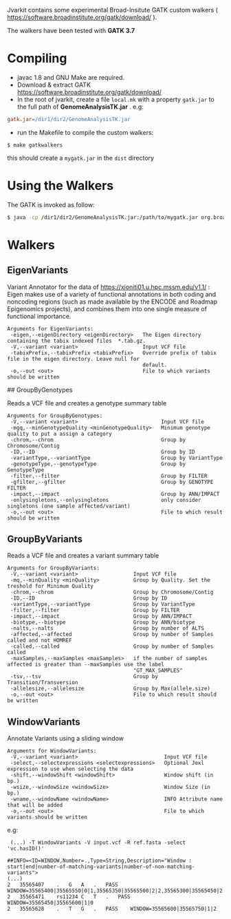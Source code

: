 Jvarkit contains some experimental Broad-Insitute GATK custom walkers ( https://software.broadinstitute.org/gatk/download/ ).

The walkers have been tested with **GATK 3.7**

# Compiling

* javac 1.8 and GNU Make are required.
* Download & extract GATK https://software.broadinstitute.org/gatk/download/
* In the root of jvarkit, create a file `local.mk` with a property `gatk.jar` to the full path of **GenomeAnalysisTK.jar** . e.g: 

```makefile
gatk.jar=/dir1/dir2/GenomeAnalysisTK.jar
```

* run the Makefile to compile the custom walkers:

```
$ make gatkwalkers
```

this should create a `mygatk.jar` in the `dist` directory

# Using the Walkers

The GATK is invoked as follow:

```bash
$ java -cp /dir1/dir2/GenomeAnalysisTK.jar:/path/to/mygatk.jar org.broadinstitute.gatk.engine.CommandLineGATK -T ...
```

# Walkers

## EigenVariants

Variant Annotator for the data of https://xioniti01.u.hpc.mssm.edu/v1.1/ : Eigen makes use of a variety of functional annotations in both coding and noncoding regions (such as made available by the ENCODE and Roadmap Epigenomics projects), and combines them into one single measure of functional importance.           

```
Arguments for EigenVariants:
 -eigen,--eigenDirectory <eigenDirectory>   The Eigen directory containing the tabix indexed files  *.tab.gz.
 -V,--variant <variant>                     Input VCF file
 -tabixPrefix,--tabixPrefix <tabixPrefix>   Override prefix of tabix file in the eigen directory. Leave null for 
                                            default.
 -o,--out <out>                             File to which variants should be written
```


## GroupByGenotypes              

Reads a VCF file and creates a genotype summary table

```
Arguments for GroupByGenotypes:
 -V,--variant <variant>                           Input VCF file
 -mgq,--minGenotypeQuality <minGenotypeQuality>   Minimum genotype quality to put a assign a category
 -chrom,--chrom                                   Group by Chromosome/Contig
 -ID,--ID                                         Group by ID
 -variantType,--variantType                       Group by VariantType
 -genotypeType,--genotypeType                     Group by GenotypeType
 -filter,--filter                                 Group by FILTER
 -gfilter,--gfilter                               Group by GENOTYPE FILTER
 -impact,--impact                                 Group by ANN/IMPACT
 -onlysingletons,--onlysingletons                 only consider singletons (one sample affected/variant)
 -o,--out <out>                                   File to which result should be written
```

## GroupByVariants               

Reads a VCF file and creates a variant summary table


```
Arguments for GroupByVariants:
 -V,--variant <variant>                  Input VCF file
 -mq,--minQuality <minQuality>           Group by Quality. Set the treshold for Minimum Quality
 -chrom,--chrom                          Group by Chromosome/Contig
 -ID,--ID                                Group by ID
 -variantType,--variantType              Group by VariantType
 -filter,--filter                        Group by FILTER
 -impact,--impact                        Group by ANN/IMPACT
 -biotype,--biotype                      Group by ANN/biotype
 -nalts,--nalts                          Group by number of ALTS
 -affected,--affected                    Group by number of Samples called and not HOMREF
 -called,--called                        Group by number of Samples called
 -maxSamples,--maxSamples <maxSamples>   if the number of samples affected is greater than --maxSamples use the label 
                                         "GT_MAX_SAMPLES"
 -tsv,--tsv                              Group by Transition/Transversion
 -allelesize,--allelesize                Group by Max(allele.size)
 -o,--out <out>                          File to which result should be written
```

## WindowVariants   

Annotate Variants using a sliding window

```
Arguments for WindowVariants:
 -V,--variant <variant>                            Input VCF file
 -select,--selectexpressions <selectexpressions>   Optional Jexl expression to use when selecting the data
 -shift,--windowShift <windowShift>                Window shift (in bp.)
 -wsize,--windowSize <windowSize>                  Window Size (in bp.)
 -wname,--windowName <windowName>                  INFO Attribute name that will be added
 -o,--out <out>                                    File to which variants should be written
```


e.g:

```
 (...) -T WindowVariants -V input.vcf -R ref.fasta -select 'vc.hasID()'

##INFO=<ID=WINDOW,Number=.,Type=String,Description="Window : start|end|number-of-matching-variants|number-of-non-matching-variants">
(...)
2	35565407	.	G	A	.	PASS	WINDOW=35565400|35565550|0|1,35565350|35565500|2|2,35565300|35565450|2|2
2	35565471	rs11234	C	T	.	PASS	WINDOW=35565450|35565600|1|0
2	35565628	.	T	G	.	PASS	WINDOW=35565600|35565750|1|2

```


